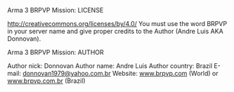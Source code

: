 Arma 3 BRPVP Mission: LICENSE

http://creativecommons.org/licenses/by/4.0/
You must use the word BRPVP in your server name and give proper credits to the Author (Andre Luis AKA Donnovan).

Arma 3 BRPVP Mission: AUTHOR

Author nick: Donnovan
Author name: Andre Luis
Author country: Brazil
E-mail: donnovan1979@yahoo.com.br
Website: www.brpvp.com (World) or www.brpvp.com.br (Brazil)
